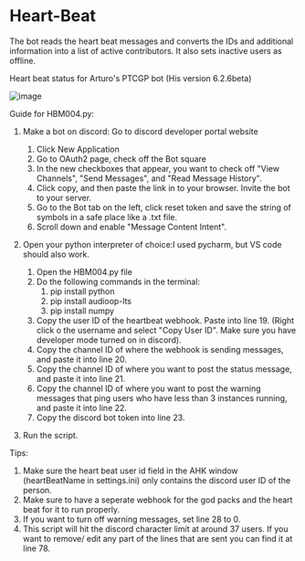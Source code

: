 # Heart-Beat

The bot reads the heart beat messages and converts the IDs and additional information into a list of active contributors. It also sets inactive users as offline.


Heart beat status for Arturo's PTCGP bot (His version 6.2.6beta)

![image](https://github.com/user-attachments/assets/3b74c83a-f3c4-41a8-8cb4-6d4c2c5fa84a)


Guide for HBM004.py:

1. Make a bot on discord: Go to discord developer portal website
    1. Click New Application
    2. Go to OAuth2 page, check off the Bot square
    3. In the new checkboxes that appear, you want to check off "View Channels", "Send Messages", and "Read Message History".
    4. Click copy, and then paste the link in to your browser. Invite the bot to your server.
    5. Go to the Bot tab on the left, click reset token and save the string of symbols in a safe place like a .txt file.
    6. Scroll down and enable "Message Content Intent".

3. Open your python interpreter of choice:I used pycharm, but VS code should also work.
    1. Open the HBM004.py file
    2. Do the following commands in the terminal:
       1. pip install python
       2. pip install audioop-lts
       3. pip install numpy
    3. Copy the user ID of the heartbeat webhook. Paste into line 19. (Right click o the username and select "Copy User ID". Make sure you have developer mode turned on in discord).
    4. Copy the channel ID of where the webhook is sending messages, and paste it into line 20.
    5. Copy the channel ID of where you want to post the status message, and paste it into line 21.
    6. Copy the channel ID of where you want to post the warning messages that ping users who have less than 3 instances running, and paste it into line 22.
    7. Copy the discord bot token into line 23.

4. Run the script.

Tips:
1. Make sure the heart beat user id field in the AHK window (heartBeatName in settings.ini) only contains the discord user ID of the person.
2. Make sure to have a seperate webhook for the god packs and the heart beat for it to run properly.
3. If you want to turn off warning messages, set line 28 to 0.
4. This script will hit the discord character limit at around 37 users. If you want to remove/ edit any part of the lines that are sent you can find it at line 78.





